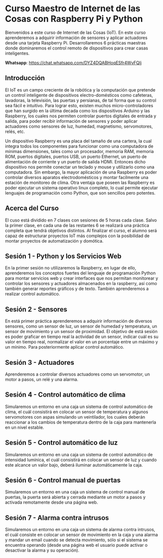 # Curso Maestro de Internet de las Cosas con Raspberry Pi y Python

Bienvenidos a este curso de Internet de las Cosas (IoT). En este curso aprenderemos a adquirir información de sensores y aplicar actuadores desde una tarjeta Raspberry Pi. Desarrollaremos 6 prácticas maestras donde dominaremos el control remoto de dispositivos para crear casas inteligentes.

**Whatsapp**: https://chat.whatsapp.com/DYZ4DQABHoqESfr4WvFQIj

## Introducción

El IoT es un campo creciente de la robótica y la computación que pretende un control inteligente de dispositivos electro-domésticos como cafeteras, lavadoras, la televisión, las puertas y persianas, de tal forma que su control sea fácil e intuitivo. Para lograr esto, existen muchos micro-controladores que han surgido en la última decada como los dispositivos Arduino y las Raspberry, los cuales nos permiten controlar puertos digitales de entrada y salida, para poder recibir información de sensores y poder aplicar actuadores como sensores de luz, humedad, magnetismo, servomotores, relés, etc.

Un dispositivo Raspberry es una placa del tamaño de una cartera, la cual integra todos los componentes para funcionar como una computadora de mínimas dimensiones, tales como un procesador, memoria RAM, memoria ROM, puertos digitales, puertos USB, un puerto Ethernet, un puerto de alimentación de corriente y un puerto de salida HDMI. Entonces dicho dispositivo nos permite conectar un teclado y mouse y utilizarlo como una computadora. Sin embargo, la mayor aplicación de una Raspberry es poder controlar diversos aparatos electrodomésticos y montar facilmente una estación de monitoreo de clima. Otra ventaja que poseen las Raspberry es poder ejecutar un sistema operativo linux completo, lo cual permite ejecutar lenguajes de programación como Python, que son sencillos pero potentes.

## Acerca del Curso

El cuso está dividido en 7 clases con sesiones de 5 horas cada clase. Salvo la primer clase, en cada una de las restantes 6 se realizará una práctica completa que tendrá objetivos distintos. Al finalizar el curso, el alumno será capaz de estructurar proyectos IoT más complejos con la posibilidad de montar proyectos de automatización y domótica.

## Sesión 1 - Python y los Servicios Web

En la primer sesión no utilizaremos la Raspberry, en lugar de ello, aprenderemos los conceptos fuertes del lenguaje de programación Python para montar servicios web y crear interfaces que nos permitan monitorear y controlar los sensores y actuadores almacenados en la raspberry, así como también generar reportes gráficos y de texto. También aprenderemos a realizar control automático.

## Sesión 2 - Sensores

En está primer práctica aprenderemos a adquirir información de diversos sensores, como un sensor de luz, un sensor de humedad y temperatura, un sensor de movimiento y un sensor de proximidad. El objetivo de está sesión es poder graficar en tiempo real la actividad de un sensor, indicar cuál es su valor en tiempo real, normalizar el valor en un porcentaje entre un máximo y un mínimo. Para posteriormente aplicar control automático.

## Sesión 3 - Actuadores

Aprenderemos a controlar diversos actuadores como un servomotor, un motor a pasos, un relé y una alarma.

## Sesión 4 - Control automático de clima

Simularemos un entorno en una caja un sistema de control automático de clima, el cuál consistirá en colocar un sensor de temperatura y algunos servomotores con aspas simulando un veintilador, los cuales deberán reaccionar a los cambios de temperatura dentro de la caja para mantenerla en un nivel estable.

## Sesión 5 - Control automático de luz

Simularemos un entorno en una caja un sistema de control automático de intensidad lumínica, el cuál consistirá en colocar un sensor de luz y cuando este alcance un valor bajo, deberá iluminar automáticamente la caja.

## Sesión 6 - Control manual de puertas

Simularemos un entorno en una caja un sistema de control manual de puertas, la puerta será abierta y cerrada mediante un motor a pasos y activada remotamente desde una página web.

## Sesión 7 - Alarma contra intrusos

Simularemos un entorno en una caja un sistema de alarma contra intrusos, el cuál consiste en colocar un sensor de movimiento en la caja y una alarma y mandar un email cuando se detecta movimiento, sólo si el sistema se encuentra operando (desde una página web el usuario puede activar o desactivar la alarma y su operación).